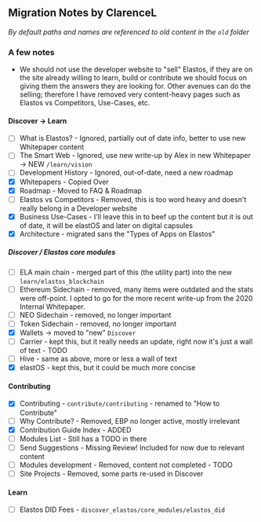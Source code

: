 

## Migration Notes by ClarenceL

_By default paths and names are referenced to old content in the `old` folder_

### A few notes

- We should not use the developer website to "sell" Elastos, if they are on the site already willing to learn, build or contribute we should focus on giving them the answers they are looking for. Other avenues can do the selling; therefore I have removed very content-heavy pages such as Elastos vs Competitors, Use-Cases, etc.


#### Discover -> Learn

- [ ] What is Elastos? - Ignored, partially out of date info, better to use new Whitepaper content
- [ ] The Smart Web - Ignored, use new write-up by Alex in new Whitepaper -> NEW `/learn/vision`
- [ ] Development History - Ignored, out-of-date, need a new roadmap
- [x] Whitepapers - Copied Over
- [x] Roadmap - Moved to FAQ & Roadmap 
- [ ] Elastos vs Competitors - Removed, this is too word heavy and doesn't really belong in a Developer website
- [x] Business Use-Cases - I'll leave this in to beef up the content but it is out of date, it will be elastOS and later on digital capsules
- [x] Architecture - migrated sans the "Types of Apps on Elastos" 

##### Discover / Elastos core modules

- [ ] ELA main chain - merged part of this (the utility part) into the new `learn/elastos_blockchain`
- [ ] Ethereum Sidechain - removed, many items were outdated and the stats were off-point. I opted to go for the more recent write-up from the 2020 Internal Whitepaper.
- [ ] NEO Sidechain - removed, no longer important
- [ ] Token Sidechain - removed, no longer important
- [x] Wallets -> moved to "new" `Discover`
- [ ] Carrier - kept this, but it really needs an update, right now it's just a wall of text - TODO
- [ ] Hive - same as above, more or less a wall of text
- [x] elastOS - kept this, but it could be much more concise

#### Contributing

- [x] Contributing - `contribute/contributing` - renamed to "How to Contribute"
- [ ] Why Contribute? - Removed, EBP no longer active, mostly irrelevant
- [x] Contribution Guide Index - ADDED
- [ ] Modules List - Still has a TODO in there
- [ ] Send Suggestions - Missing Review! Included for now due to relevant content
- [ ] Modules development - Removed, content not completed - TODO
- [ ] Site Projects - Removed, some parts re-used in Discover

#### Learn

- [ ] Elastos DID Fees - `discover_elastos/core_modules/elastos_did` 
